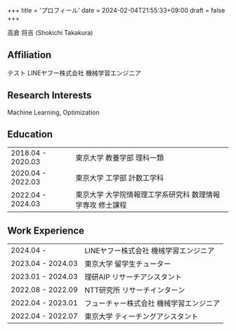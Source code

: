 +++
title = 'プロフィール'
date = 2024-02-04T21:55:33+09:00
draft = false
+++

高倉 将吉 (Shokichi Takakura)  

## Affiliation

テスト
LINEヤフー株式会社 機械学習エンジニア

## Research Interests
Machine Learning, Optimization

## Education
|                   |                                                           |
| ----------------- | --------------------------------------------------------- |
| 2018.04 - 2020.03 | 東京大学 教養学部 理科一類                                |
| 2020.04 - 2022.03 | 東京大学 工学部 計数工学科                                |
| 2022.04 - 2024.03 | 東京大学 大学院情報理工学系研究科 数理情報学専攻 修士課程 |

## Work Experience

|                   |                                         |
| ----------------- | --------------------------------------- |
| 2024.04 -         | LINEヤフー株式会社 機械学習エンジニア   |
| 2023.04 - 2024.03 | 東京大学 留学生チューター               |
| 2023.01 - 2024.03 | 理研AIP リサーチアシスタント            |
| 2022.08 - 2022.09 | NTT研究所 リサーチインターン            |
| 2022.04 - 2023.01 | フューチャー株式会社 機械学習エンジニア |
| 2022.04 - 2022.07 | 東京大学 ティーチングアシスタント       |